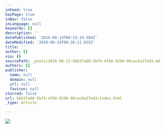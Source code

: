 ```yaml
---
inFeed: true
hasPage: true
inNav: false
inLanguage: null
keywords: []
description: ''
datePublished: '2016-08-14T00:33:19.584Z'
dateModified: '2016-08-14T00:26:11.035Z'
title: ''
author: []
via: {}
sourcePath: _posts/2016-08-13-56b37a88-5bf4-4fb0-8290-96cac6a27ed3.md
authors: []
publisher:
  name: null
  domain: null
  url: null
  favicon: null
starred: false
url: 56b37a88-5bf4-4fb0-8290-96cac6a27ed3/index.html
_type: Article

---
```

![](https://the-grid-user-content.s3-us-west-2.amazonaws.com/4578855c-681c-4deb-927e-601f8406e5e2.jpg)